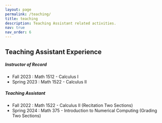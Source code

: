 ```yaml
---
layout: page
permalink: /teaching/
title: teaching
description: Teaching Assistant related activities.
nav: true
nav_order: 6
---
```


## Teaching Assistant Experience
##### Instructor of Record
* Fall 2023 : Math 1512 - Calculus I
* Spring 2023 : Math 1522 - Calculus II
##### Teaching Assistant
* Fall 2022 : Math 1522 - Calculus II (Recitation Two Sections)
* Spring 2024 : Math 375 - Introduction to Numerical Computing (Grading Two Sections)
